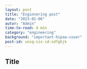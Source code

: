 ```yaml
---
layout: post
title: "Enginnering post"
date: "2023-01-06"
autor: "Admin"
time-to-read: 4 min
category: "engineering"
background: "important-hipaa-cover"
post-id: uniq-six-id-sdfghjk
---
```


## Title